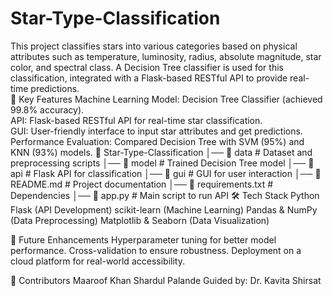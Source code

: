 # Star-Type-Classification
This project classifies stars into various categories based on physical attributes such as temperature, luminosity, radius, absolute magnitude, star color, and spectral class. A Decision Tree classifier is used for this classification, integrated with a Flask-based RESTful API to provide real-time predictions.<br/>
📌 Key Features
Machine Learning Model: Decision Tree Classifier (achieved 99.8% accuracy).<br/>
API: Flask-based RESTful API for real-time star classification.<br/>
GUI: User-friendly interface to input star attributes and get predictions.
Performance Evaluation: Compared Decision Tree with SVM (95%) and KNN (93%) models.
📁 Star-Type-Classification
│── 📂 data             # Dataset and preprocessing scripts
│── 📂 model            # Trained Decision Tree model
│── 📂 api              # Flask API for classification
│── 📂 gui              # GUI for user interaction
│── 📜 README.md        # Project documentation
│── 📜 requirements.txt  # Dependencies
│── 📜 app.py           # Main script to run API
🛠 Tech Stack
Python
Flask (API Development)
scikit-learn (Machine Learning)
Pandas & NumPy (Data Preprocessing)
Matplotlib & Seaborn (Data Visualization)

🔮 Future Enhancements
Hyperparameter tuning for better model performance.
Cross-validation to ensure robustness.
Deployment on a cloud platform for real-world accessibility.

🔗 Contributors
Maaroof Khan
Shardul Palande
Guided by: Dr. Kavita Shirsat
